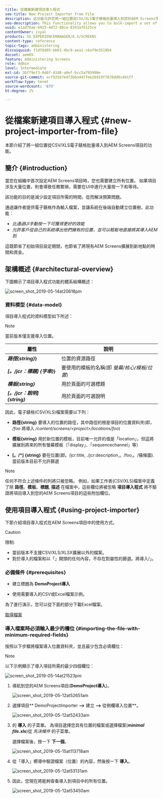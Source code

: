 ```yaml
---
title: 從檔案新建項目導入程式
seo-title: New Project Importer from File
description: 此功能允許您將一組位置從CSV/XLS電子錶格批量導入到您的AEM Screens項目。
seo-description: This functionality allows you to bulk-import a set of locations from a CSV/XLS spreadsheet to your AEM Screens project.
uuid: e1ad76ae-6925-4d72-80ce-8343a76125ce
contentOwner: jsyal
products: SG_EXPERIENCEMANAGER/6.5/SCREENS
content-type: reference
topic-tags: administering
discoiquuid: f1df8d05-bb61-4bc9-aea1-c6af9e3519b4
docset: aem65
feature: Administering Screens
role: Admin
level: Intermediate
exl-id: 3bff9ef3-0d6f-41d8-a8ef-bcc5a795990e
source-git-commit: acf925b7e4f3bba44ffee26919f7078dd9c491ff
workflow-type: tm+mt
source-wordcount: '673'
ht-degree: 2%

---
```


# 從檔案新建項目導入程式 {#new-project-importer-from-file}

本節介紹了將一組位置從CSV/XLS電子錶格批量導入到AEM Screens項目的功能。

## 簡介 {#introduction}

當您在組織中首次設定AEM Screens項目時，您也需要建立所有位置。 如果項目涉及大量位置，則會導致任務繁瑣，需要在UI中進行大量按一下和等待。

該功能的目的是減少設定項目所需的時間，從而解決預算問題。

通過讓作者提供電子錶格作為輸入檔案，並讓系統在後端自動建立位置樹，此功能：

* *比通過UI手動按一下可獲得更好的效能*
* *允許客戶從自己的系統導出他們擁有的位置，並可以輕鬆地直接將其導入AEM到*

這既節省了初始項目設定期間，也節省了將現有AEM Screens擴展到新地點的時間和資金。

## 架構概述 {#architectural-overview}

下圖顯示了項目導入程式功能的體系結構概述：

![screen_shot_2019-05-14at20618pm](assets/screen_shot_2019-05-14at20618pm.png)

### 資料模型 {#data-model}

項目導入程式的資料模型如下所述：

>[!NOTE]
>
>當前版本僅支援導入位置。

| **屬性** | **說明** |
|---|---|
| ***路徑{string}*}** | 位置的資源路徑 |
| ***[。/jcr：標題] {字串}*}** | 要使用的模板的名稱(即 *螢幕/核心/模板/位置*) |
| ***模板{string}*** | 用於頁面的可選標題 |
| ***[。/jcr：說明] {string}*** | 用於頁面的可選說明 |

因此，電子錶格(CSV/XLS)檔案需要以下列：

* **路徑{string}** 要導入的位置的路徑，其中路徑的根是項目的位置資料夾(即， */foo* 將導入 */content/screens/&lt;project>/locations/foo*)

* **模板{string}** 用於新位置的模板，目前唯一允許的值是「location」，但這將擴展到將來的所有螢幕模板（「display」、「sequencechannel」等）
* **[。/*] {string}** 要在位置(即。/jcr:title, ./jcr:description,。/foo,。/橫條圖). 當前版本目前不允許篩選

>[!NOTE]
>
>任何不符合上述條件的列將只被忽略。 例如，如果工作表(CSV/XLS)檔案中定義了除 **路徑**。**模板**。**標題**, **描述** 在檔案中，這些欄位將被忽略 **項目導入程式** 將不驗證將項目導入到您的AEM Screens項目的這些附加欄位。

## 使用項目導入程式 {#using-project-importer}

下節介紹項目導入程式在AEM Screens項目中的使用方式。

>[!CAUTION]
>
>限制:
>
>* 當前版本不支援CSV/XLS/XLSX擴展以外的檔案。
>* 對於導入的檔案和以「」開頭的任何內容，不存在對屬性的篩選。將導入/」。
>


### 必備條件 {#prerequisites}

* 建立標題為 **DemoProject導入**

* 使用需要導入的CSV或Excel檔案示例。

為了進行演示，您可以從下面的部分下載Excel檔案。

[取得檔案](assets/minimal-file.xls)

### 導入檔案時必須輸入最少的欄位 {#importing-the-file-with-minimum-required-fields}

按照以下步驟將檔案導入位置資料夾，並且最少包含必填欄位：

>[!NOTE]
>
>以下示例顯示了導入項目所需的最少四個欄位：

![screen_shot_2019-05-14at21523pm](assets/screen_shot_2019-05-14at21523pm.png)

1. 導航到您的AEM Screens項目(**DemoProject導入**)。

   ![screen_shot_2019-05-12at52651am](assets/screen_shot_2019-05-12at52651am.png)

1. 選擇項目** DemoProjectImporter **—>** 建立 **—>** 從側欄導入位置**。

   ![screen_shot_2019-05-12at52433am](assets/screen_shot_2019-05-12at52433am.png)

1. 的 **導入** 的子菜單。 為項目選擇您具有位置的檔案或選擇檔案(***minimal file.xls***)從 *先決條件* 的子菜單。

   選擇檔案後，按一下 **下一個**。

   ![screen_shot_2019-05-15at113718am](assets/screen_shot_2019-05-15at113718am.png)

1. 從「導入」嚮導中驗證檔案（位置）的內容，然後按一下 **導入**。

   ![screen_shot_2019-05-12at53131am](assets/screen_shot_2019-05-12at53131am.png)

1. 因此，您現在將能夠查看導入到項目中的所有位置。

   ![screen_shot_2019-05-12at53450am](assets/screen_shot_2019-05-12at53450am.png)
